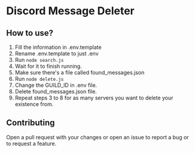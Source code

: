 # Discord Message Deleter

## How to use?

1. Fill the information in .env.template
2. Rename .env.template to just .env
3. Run `node search.js`
4. Wait for it to finish running.
5. Make sure there's a file called found_messages.json
6. Run `node delete.js`
7. Change the GUILD_ID in .env file.
8. Delete found_messages.json file.
9. Repeat steps 3 to 8 for as many servers you want to delete your existence from.

## Contributing

Open a pull request with your changes or open an issue to report a bug or to request a feature.
